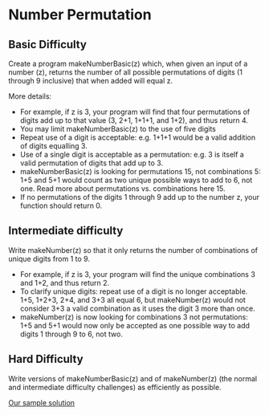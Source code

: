 # Number Permutation

## Basic Difficulty

Create a program makeNumberBasic(z) which, when given an input of a number (z), returns the number of all possible permutations of digits (1 through 9 inclusive) that when added will equal z.

More details:
* For example, if z is 3, your program will find that four permutations of digits add up to that value (3, 2+1, 1+1+1, and 1+2), and thus return 4.
* You may limit makeNumberBasic(z) to the use of five digits
* Repeat use of a digit is acceptable: e.g. 1+1+1 would be a valid addition of digits equalling 3.
* Use of a single digit is acceptable as a permutation: e.g. 3 is itself a valid permutation of digits that add up to 3.
* makeNumberBasic(z) is looking for permutations 15, not combinations 5: 1+5 and 5+1 would count as two unique possible ways to add to 6, not one. Read more about permutations vs. combinations here 15.
* If no permutations of the digits 1 through 9 add up to the number z, your function should return 0.

## Intermediate difficulty

Write makeNumber(z) so that it only returns the number of combinations of unique digits from 1 to 9.

* For example, if z is 3, your program will find the unique combinations 3 and 1+2, and thus return 2.
* To clarify unique digits: repeat use of a digit is no longer acceptable. 1+5, 1+2+3, 2+4, and 3+3 all equal 6, but makeNumber(z) would not consider 3+3 a valid combination as it uses the digit 3 more than once. 
* makeNumber(z) is now looking for combinations 3 not permutations: 1+5 and 5+1 would now only be accepted as one possible way to add digits 1 through 9 to 6, not two.

## Hard Difficulty

Write versions of makeNumberBasic(z) and of makeNumber(z) (the normal and intermediate difficulty challenges) as efficiently as possible.

[Our sample solution](https://replit.com/@AlexJC/Make-Number)
